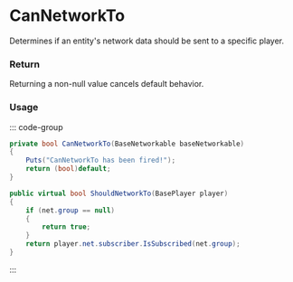 # CanNetworkTo
<Badge type="info" text="Network"/><Badge type="danger" text="Carbon Compatible"/><Badge type="warning" text="Oxide Compatible"/>
Determines if an entity's network data should be sent to a specific player.

### Return
Returning a non-null value cancels default behavior.

### Usage
::: code-group
```csharp [Example]
private bool CanNetworkTo(BaseNetworkable baseNetworkable)
{
	Puts("CanNetworkTo has been fired!");
	return (bool)default;
}
```
```csharp [Source — Assembly-CSharp @ BaseNetworkable]
public virtual bool ShouldNetworkTo(BasePlayer player)
{
	if (net.group == null)
	{
		return true;
	}
	return player.net.subscriber.IsSubscribed(net.group);
}

```
:::
